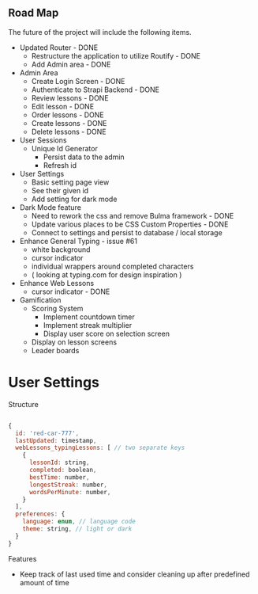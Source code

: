 ## Road Map

The future of the project will include the following items.

- Updated Router - DONE
  - Restructure the application to utilize Routify - DONE
  - Add Admin area - DONE
- Admin Area
  - Create Login Screen - DONE
  - Authenticate to Strapi Backend - DONE
  - Review lessons - DONE
  - Edit lesson - DONE
  - Order lessons - DONE
  - Create lessons - DONE
  - Delete lessons - DONE
- User Sessions
  - Unique Id Generator
    - Persist data to the admin
    - Refresh id
- User Settings
  - Basic setting page view
  - See their given id
  - Add setting for dark mode
- Dark Mode feature
  - Need to rework the css and remove Bulma framework - DONE
  - Update various places to be CSS Custom Properties - DONE
  - Connect to settings and persist to database / local storage
- Enhance General Typing - issue #61
  - white background
  - cursor indicator
  - individual wrappers around completed characters
  - ( looking at typing.com for design inspiration )
- Enhance Web Lessons
  - cursor indicator - DONE
- Gamification
  - Scoring System
    - Implement countdown timer
    - Implement streak multiplier
    - Display user score on selection screen
  - Display on lesson screens
  - Leader boards



 # User Settings

Structure
```JavaScript

{
  id: 'red-car-777',
  lastUpdated: timestamp,
  webLessons_typingLessons: [ // two separate keys
    {
      lessonId: string,
      completed: boolean,
      bestTime: number,
      longestStreak: number,
      wordsPerMinute: number,
    }
  ],
  preferences: {
    language: enum, // language code
    theme: string, // light or dark
  }
}

```

Features
* Keep track of last used time and consider cleaning up after predefined amount of time

